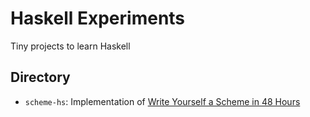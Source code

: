 # Haskell Experiments

Tiny projects to learn Haskell

## Directory
- `scheme-hs`: Implementation of [Write Yourself a Scheme in 48 Hours](https://en.wikibooks.org/wiki/Write_Yourself_a_Scheme_in_48_Hours)

